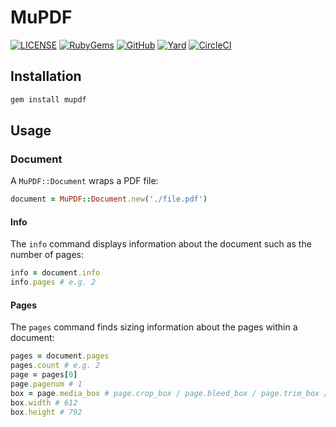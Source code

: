 # MuPDF

[![LICENSE](https://img.shields.io/badge/license-MIT-blue.svg)](https://github.com/ksylvest/mupdf/blob/main/LICENSE)
[![RubyGems](https://img.shields.io/gem/v/mupdf)](https://rubygems.org/gems/mupdf)
[![GitHub](https://img.shields.io/badge/github-repo-blue.svg)](https://github.com/ksylvest/mupdf)
[![Yard](https://img.shields.io/badge/docs-site-blue.svg)](https://mupdf.ksylvest.com)
[![CircleCI](https://img.shields.io/circleci/build/github/ksylvest/mupdf)](https://circleci.com/gh/ksylvest/mupdf)

## Installation

```bash
gem install mupdf
```

## Usage

### Document

A `MuPDF::Document` wraps a PDF file:

```ruby
document = MuPDF::Document.new('./file.pdf')
```

#### Info

The `info` command displays information about the document such as the number of pages:

```ruby
info = document.info
info.pages # e.g. 2
```

#### Pages

The `pages` command finds sizing information about the pages within a document:

```ruby
pages = document.pages
pages.count # e.g. 2
page = pages[0]
page.pagenum # 1
box = page.media_box # page.crop_box / page.bleed_box / page.trim_box / page.art_box
box.width # 612
box.height # 792
```

